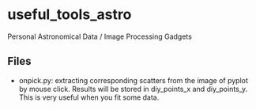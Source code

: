 # useful_tools_astro
Personal Astronomical Data / Image Processing Gadgets
## Files
- onpick.py: extracting corresponding scatters from the image of pyplot by mouse click. Results will be stored in diy_points_x and diy_points_y. This is very useful when you fit some data.
